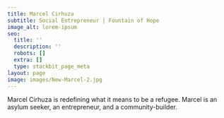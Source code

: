 ```yaml
---
title: Marcel Cirhuza
subtitle: Social Entrepreneur | Fountain of Hope
image_alt: lorem-ipsum
seo:
  title: ''
  description: ''
  robots: []
  extra: []
  type: stackbit_page_meta
layout: page
image: images/New-Marcel-2.jpg
---
```

Marcel Cirhuza is redefining what it means to be a refugee. Marcel is an asylum seeker, an entrepreneur, and a community-builder.




